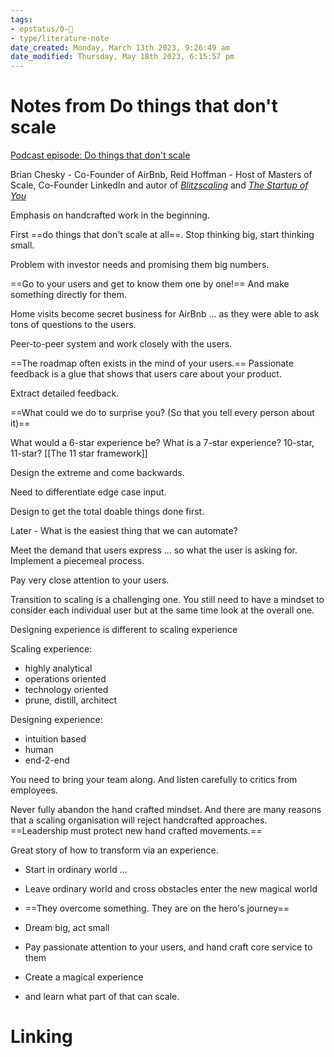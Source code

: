 ```yaml
---
tags: 
- epstatus/0-🌰
- type/literature-note
date_created: Monday, March 13th 2023, 9:26:49 am
date_modified: Thursday, May 18th 2023, 6:15:57 pm
---
```

# Notes from Do things that don't scale
[Podcast episode: Do things that don't scale](https://music.amazon.de/podcasts/57b86aa4-1c8a-4d55-a43a-b9a68306377d/episodes/14f58666-6df7-4cef-b9b5-85c415ca2374/masters-of-scale-1-airbnb's-brian-chesky-do-things-that-don%E2%80%99t-scale)

Brian Chesky - Co-Founder of AirBnb, Reid Hoffman - Host of Masters of Scale, Co-Founder LinkedIn and autor of [*Blitzscaling*](https://www.blinkist.com/en/app/books/blitzscaling-en) and [*The Startup of You*](https://www.blinkist.com/en/app/books/start-up-of-you-en)

Emphasis on handcrafted work in the beginning.

First ==do things that don't scale at all==. Stop thinking big, start thinking small.

Problem with investor needs and promising them big numbers.

==Go to your users and get to know them one by one!== And make something directly for them.

Home visits become secret business for AirBnb ... as they were able to ask tons of questions to the users. 

Peer-to-peer system and work closely with the users.

==The roadmap often exists in the mind of your users.== Passionate feedback is a glue that shows that users care about your product. 

Extract detailed feedback.

==What could we do to surprise you? (So that you tell every person about it)==

What would a 6-star experience be? What is a 7-star experience? 10-star, 11-star?
[[The 11 star framework]]


Design the extreme and come backwards.

Need to differentiate edge case input.

Design to get the total doable things done first.

Later - What is the easiest thing that we can automate?

Meet the demand that users express ... so what the user is asking for. Implement a piecemeal process.

Pay very close attention to your users.

Transition to scaling is a challenging one. You still need to have a mindset to consider each individual user but at the same time look at the overall one.

Designing experience is different to scaling experience

Scaling experience:
+ highly analytical
+ operations oriented
+ technology oriented
+ prune, distill, architect

Designing experience:
+ intuition based
+ human
+ end-2-end

You need to bring your team along. And listen carefully to critics from employees.

Never fully abandon the hand crafted mindset. And there are many reasons that a scaling organisation will reject handcrafted approaches. ==Leadership must protect new hand crafted movements.==

Great story of how to transform via an experience. 
+ Start in ordinary world ...
+ Leave ordinary world and cross obstacles enter the new magical world
+ ==They overcome something. They are on the hero's journey==

+ Dream big, act small
+ Pay passionate attention to your users, and hand craft core service to them
+ Create a magical experience
+ and learn what part of that can scale.

# Linking


